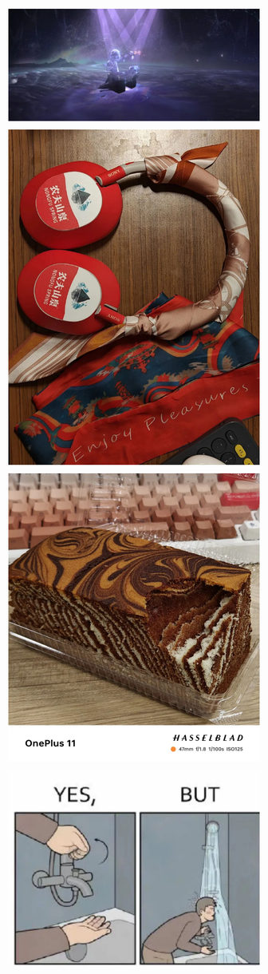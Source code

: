 ![](./images/img_001.jpeg)

![](./images/img_002.jpeg)

![](./images/img_003.jpeg)

![](./images/img_004.jpeg)
